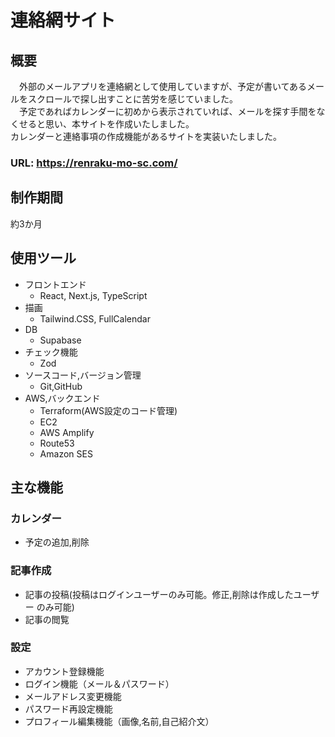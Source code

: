 # 連絡網サイト

## 概要
　外部のメールアプリを連絡網として使用していますが、予定が書いてあるメールをスクロールで探し出すことに苦労を感じていました。<br>
　予定であればカレンダーに初めから表示されていれば、メールを探す手間をなくせると思い、本サイトを作成いたしました。<br>
 カレンダーと連絡事項の作成機能があるサイトを実装いたしました。

### URL: https://renraku-mo-sc.com/

## 制作期間
約3か月

## 使用ツール
- フロントエンド  
  - React, Next.js, TypeScript
- 描画
  - Tailwind.CSS, FullCalendar
- DB
  - Supabase
- チェック機能
  - Zod
- ソースコード,バージョン管理
  - Git,GitHub
- AWS,バックエンド
  - Terraform(AWS設定のコード管理)
  - EC2
  - AWS Amplify
  - Route53
  - Amazon SES

## 主な機能

### カレンダー
- 予定の追加,削除

### 記事作成
- 記事の投稿(投稿はログインユーザーのみ可能。修正,削除は作成したユーザー
のみ可能)
- 記事の閲覧

### 設定
- アカウント登録機能
- ログイン機能（メール＆パスワード）
- メールアドレス変更機能
- パスワード再設定機能
- プロフィール編集機能（画像,名前,自己紹介文）
